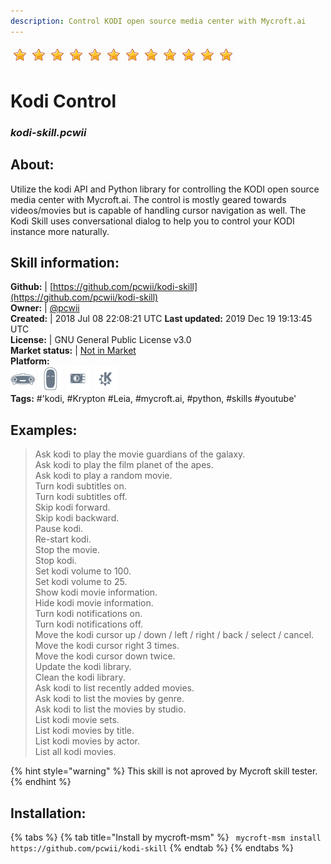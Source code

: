 ```yaml
---    
description: Control KODI open source media center with Mycroft.ai  
---    
```

![](../.gitbook/assets/star.png)![](../.gitbook/assets/star.png)![](../.gitbook/assets/star.png)![](../.gitbook/assets/star.png)![](../.gitbook/assets/star.png)![](../.gitbook/assets/star.png)![](../.gitbook/assets/star.png)![](../.gitbook/assets/star.png)![](../.gitbook/assets/star.png)![](../.gitbook/assets/star.png)![](../.gitbook/assets/star.png)![](../.gitbook/assets/star.png)  
# Kodi Control  
### _kodi-skill.pcwii_  
## About:  
Utilize the kodi API and Python library for controlling the KODI open source media center with Mycroft.ai. The control is mostly geared towards videos/movies but is capable of handling cursor navigation as well.
The Kodi Skill uses conversational dialog to help you to control your KODI instance more naturally.

## Skill information:  
**Github:** | [https://github.com/pcwii/kodi-skill](https://github.com/pcwii/kodi-skill)  
**Owner:** | [@pcwii](https://github.com/pcwii)  
**Created:** | 2018 Jul 08 22:08:21 UTC  **Last updated:** 2019 Dec 19 19:13:45 UTC  
**License:** | GNU General Public License v3.0  
**Market status:** | [Not in Market](https://market.mycroft.ai/skill/)  
**Platform:**  
 ![](../.gitbook/assets/mark-1-icon.png)  ![](../.gitbook/assets/mark-2-icon.png)  ![](../.gitbook/assets/picroft-icon.png)  ![](../.gitbook/assets/kde.png)   
**Tags:** \#'kodi, \#Krypton \#Leia, \#mycroft.ai, \#python, \#skills \#youtube'   
## Examples:  
> Ask kodi to play the movie guardians of the galaxy.  
> Ask kodi to play the film planet of the apes.  
> Ask kodi to play a random movie.  
> Turn kodi subtitles on.  
> Turn kodi subtitles off.  
> Skip kodi forward.  
> Skip kodi backward.  
> Pause kodi.  
> Re-start kodi.  
> Stop the movie.  
> Stop kodi.  
> Set kodi volume to 100.  
> Set kodi volume to 25.  
> Show kodi movie information.  
> Hide kodi movie information.  
> Turn kodi notifications on.  
> Turn kodi notifications off.  
> Move the kodi cursor up / down / left / right / back / select / cancel.  
> Move the kodi cursor right 3 times.  
> Move the kodi cursor down twice.  
> Update the kodi library.  
> Clean the kodi library.  
> Ask kodi to list recently added movies.  
> Ask kodi to list the movies by genre.  
> Ask kodi to list the movies by studio.  
> List kodi movie sets.  
> List kodi movies by title.  
> List kodi movies by actor.  
> List all kodi movies.  
  
{% hint style="warning" %}
This skill is not aproved by Mycroft skill tester.
{% endhint %}
    
## Installation:  
{% tabs %}
{% tab title="Install by mycroft-msm" %}
``` mycroft-msm install https://github.com/pcwii/kodi-skill```
{% endtab %}
  {% endtabs %}
  